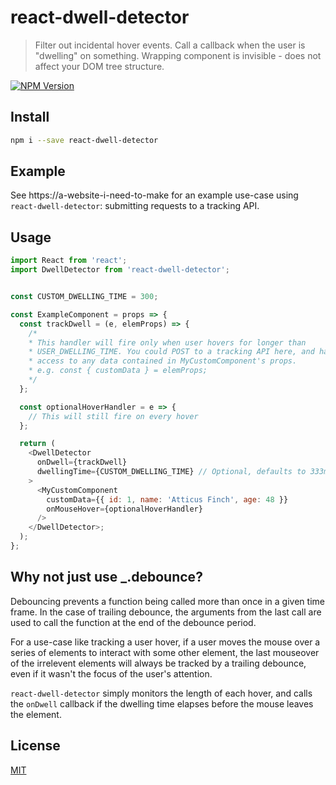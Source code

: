# react-dwell-detector

> Filter out incidental hover events. Call a callback when the user is "dwelling" on something.
> Wrapping component is invisible - does not affect your DOM tree structure.

[![NPM Version][npm-image]][npm-url]

## Install

```bash
npm i --save react-dwell-detector
```

## Example

See https://a-website-i-need-to-make for an example use-case using `react-dwell-detector`: submitting requests to a tracking API.

## Usage

```javascript
import React from 'react';
import DwellDetector from 'react-dwell-detector';


const CUSTOM_DWELLING_TIME = 300;

const ExampleComponent = props => {
  const trackDwell = (e, elemProps) => {
    /*
    * This handler will fire only when user hovers for longer than
    * USER_DWELLING_TIME. You could POST to a tracking API here, and have
    * access to any data contained in MyCustomComponent's props.
    * e.g. const { customData } = elemProps;
    */
  };

  const optionalHoverHandler = e => {
    // This will still fire on every hover
  };

  return (
    <DwellDetector
      onDwell={trackDwell}
      dwellingTime={CUSTOM_DWELLING_TIME} // Optional, defaults to 333ms
    >
      <MyCustomComponent
        customData={{ id: 1, name: 'Atticus Finch', age: 48 }}
        onMouseHover={optionalHoverHandler}
      />
    </DwellDetector>;
  );
};
```

## Why not just use \_.debounce?

Debouncing prevents a function being called more than once in a given time frame. In the case of trailing debounce, the arguments from the last call are used to call the function at the end of the debounce period.

For a use-case like tracking a user hover, if a user moves the mouse over a series of elements to interact with some other element, the last mouseover of the irrelevent elements will always be tracked by a trailing debounce, even if it wasn't the focus of the user's attention.

`react-dwell-detector` simply monitors the length of each hover, and calls the `onDwell` callback if the dwelling time elapses before the mouse leaves the element.

## License

[MIT](http://vjpr.mit-license.org)

[npm-image]: https://img.shields.io/npm/v/live-xxx.svg
[npm-url]: https://npmjs.org/package/live-xxx

